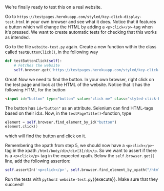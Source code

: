We're finally ready to test this on a real website. 

Go to `https://testpages.herokuapp.com/styled/key-click-display-test.html` in your own browser and see what it does. Notice that it features a button which will change the HTML by adding a `<p>click</p>`-tag when it's pressed. We want to create automatic tests for checking that this works as intended.

Go to the file `website-test.py` again. Create a new function within the class called `testButtonClick()`, in the following way

```python
def testButtonClick(self):
    # Fetches the website
    self.browser.get('https://testpages.herokuapp.com/styled/key-click-display-test.html')
```

Great! Now we need to find the button. In your own browser, right click on the test page and look at the HTML of the website. Notice that it has the following HTML for the button

```html
<input id="button" type="button" value="click me" class="styled-click-button">
```

The button has `id="button"` as an attribute. Selenium can find HTML-tags based on their id:s. Now, in the `testPageTitle()`-function, type

```python 
element = self.browser.find_element_by_id("button")
element.click()
```

which will find the button and click on it.

Remembering the xpath from step 5, we should now have a `<p>click</p>`-tag in the xpath `/html/body/div/div[3]/div/p`. So we want to assert if there is a `<p>click</p>` tag in the expected xpath. Below the `self.browser.get()` line, add the following assertion:

```python
self.assertIn('<p>click</p>', self.browser.find_element_by_xpath("/html/body/div/div[3]/div/p").page_source)
```

Run the tests with `python3 website-test.py`{{execute}}. Make sure that they succeed!


